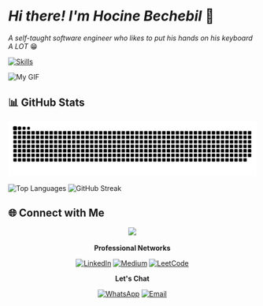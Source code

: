 # ***Hi there! I'm Hocine Bechebil*** 👋 
*A self-taught software engineer who likes to put his hands on his keyboard A LOT* 😁  

[![Skills](https://skillicons.dev/icons?i=cs,cpp,dotnet,git,postgres,postman,rider,figma&theme=dark)](https://skillicons.dev)

![My GIF](https://user-images.githubusercontent.com/74038190/225813708-98b745f2-7d22-48cf-9150-083f1b00d6c9.gif)

## 📊 GitHub Stats
<picture>
  <source
    media="(prefers-color-scheme: dark)"
    srcset="https://raw.githubusercontent.com/platane/snk/output/github-contribution-grid-snake-dark.svg"
  />
  <source
    media="(prefers-color-scheme: light)"
    srcset="https://raw.githubusercontent.com/platane/snk/output/github-contribution-grid-snake.svg"
  />
  <img
    alt="github contribution grid snake animation"
    src="https://raw.githubusercontent.com/platane/snk/output/github-contribution-grid-snake.svg"
  />
</picture>

![Top Languages](https://github-readme-stats.vercel.app/api/top-langs/?username=Hocine-Bec&layout=compact&theme=dark)
![GitHub Streak](https://streak-stats.demolab.com?user=Hocine-Bec&theme=dark)


## 🌐 Connect with Me
<div align="center">

<img src="https://user-images.githubusercontent.com/74038190/212284115-f47cd8ff-2ffb-4b04-b5bf-4d1c14c0247f.gif" width="500">

**Professional Networks**

[![LinkedIn](https://img.shields.io/badge/LinkedIn-0A66C2?style=for-the-badge&logo=linkedin&logoColor=white)](https://www.linkedin.com/in/hocine-bechebil)
[![Medium](https://img.shields.io/badge/Medium-12100E?style=for-the-badge&logo=medium&logoColor=white)](https://medium.com/@houssem27)
[![LeetCode](https://img.shields.io/badge/LeetCode-FFA116?style=for-the-badge&logo=LeetCode&logoColor=black)](https://leetcode.com/u/B-Hocine/)

**Let's Chat**

[![WhatsApp](https://img.shields.io/badge/WhatsApp-25D366?style=for-the-badge&logo=whatsapp&logoColor=white)](https://wa.me/+213770993463)
[![Email](https://img.shields.io/badge/Gmail-EA4335?style=for-the-badge&logo=gmail&logoColor=white)](mailto:Bechebil.Houcin@gmail.com)

</div>